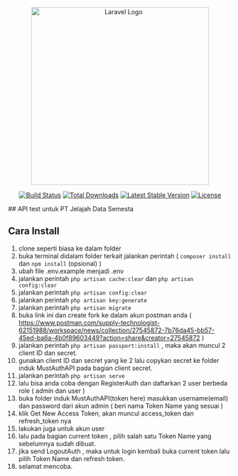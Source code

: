 <p align="center"><a href="https://laravel.com" target="_blank"><img src="https://raw.githubusercontent.com/laravel/art/master/logo-lockup/5%20SVG/2%20CMYK/1%20Full%20Color/laravel-logolockup-cmyk-red.svg" width="400" alt="Laravel Logo"></a></p>

<p align="center">
<a href="https://travis-ci.org/laravel/framework"><img src="https://travis-ci.org/laravel/framework.svg" alt="Build Status"></a>
<a href="https://packagist.org/packages/laravel/framework"><img src="https://img.shields.io/packagist/dt/laravel/framework" alt="Total Downloads"></a>
<a href="https://packagist.org/packages/laravel/framework"><img src="https://img.shields.io/packagist/v/laravel/framework" alt="Latest Stable Version"></a>
<a href="https://packagist.org/packages/laravel/framework"><img src="https://img.shields.io/packagist/l/laravel/framework" alt="License"></a>
</p>
## API test untuk PT Jelajah Data Semesta


## Cara Install

1. clone seperti biasa ke dalam folder
2. buka terminal didalam folder terkait jalankan perintah ( `composer install` dan `npm install` (opsional) )
3. ubah file .env.example menjadi .env
4. jalankan perintah ```php artisan cache:clear``` dan ```php artisan config:clear```
5. jalankan perintah ```php artisan config:clear```
6. jalankan perintah ```php artisan key:generate```
7. jalankan perintah ```php artisan migrate```
8. buka link ini dan create fork ke dalam akun postman anda ( https://www.postman.com/supply-technologist-62151988/workspace/news/collection/27545872-7b76da45-bb57-45ed-ba6a-4b0f89603449?action=share&creator=27545872 )
9. jalankan perintah `php artisan passport:install` , maka akan muncul 2 client ID dan secret.
10. gunakan client ID dan secret yang ke 2 lalu copykan secret ke folder induk MustAuthAPI pada bagian client secret.
11. jalankan perintah `php artisan serve`
12. lalu bisa anda coba dengan RegisterAuth dan daftarkan 2 user berbeda role ( admin dan user )
13. buka folder induk MustAuthAPI(token here) masukkan username(email) dan password dari akun admin ( beri nama Token Name yang sesuai )
14. klik Get New Access Token, akan muncul access_token dan refresh_token nya
15. lakukan juga untuk akun user
16. lalu pada bagian current token , pilih salah satu Token Name yang sebelumnya sudah dibuat.
17. jika send LogoutAuth , maka untuk login kembali buka current token lalu pilih Token Name dan refresh token.
18. selamat mencoba.


